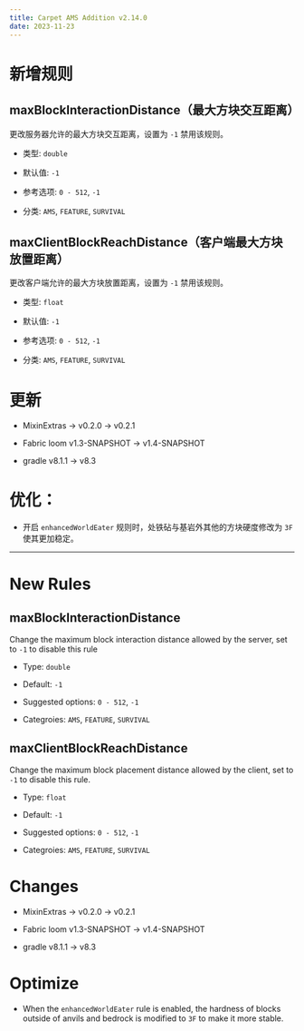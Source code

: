 ```yaml
---
title: Carpet AMS Addition v2.14.0
date: 2023-11-23
---
```


# 新增规则

## maxBlockInteractionDistance（最大方块交互距离）

更改服务器允许的最大方块交互距离，设置为 `-1` 禁用该规则。

- 类型: `double`



- 默认值: `-1`



- 参考选项: `0 - 512`, `-1`



- 分类: `AMS`, `FEATURE`, `SURVIVAL`

## maxClientBlockReachDistance（客户端最大方块放置距离）

更改客户端允许的最大方块放置距离，设置为 `-1` 禁用该规则。

- 类型: `float`



- 默认值: `-1`



- 参考选项: `0 - 512`, `-1`



- 分类: `AMS`, `FEATURE`, `SURVIVAL`

# 更新

- MixinExtras -> v0.2.0 -> v0.2.1



- Fabric loom v1.3-SNAPSHOT -> v1.4-SNAPSHOT



- gradle v8.1.1 -> v8.3

# 优化：

- 开启 `enhancedWorldEater` 规则时，处铁砧与基岩外其他的方块硬度修改为 `3F` 使其更加稳定。



---



# New Rules

## maxBlockInteractionDistance


Change the maximum block interaction distance allowed by the server, set to `-1` to disable this rule

- Type: `double`



- Default: `-1`



- Suggested options: `0 - 512`, `-1`



- Categroies: `AMS`, `FEATURE`, `SURVIVAL`

## maxClientBlockReachDistance

Change the maximum block placement distance allowed by the client, set to `-1` to disable this rule.

- Type: `float`



- Default: `-1`



- Suggested options: `0 - 512`, `-1`



- Categroies: `AMS`, `FEATURE`, `SURVIVAL`

# Changes

- MixinExtras -> v0.2.0 -> v0.2.1



- Fabric loom v1.3-SNAPSHOT -> v1.4-SNAPSHOT



- gradle v8.1.1 -> v8.3

# Optimize

- When the `enhancedWorldEater` rule is enabled, the hardness of blocks outside of anvils and bedrock is modified to `3F` to make it more stable.